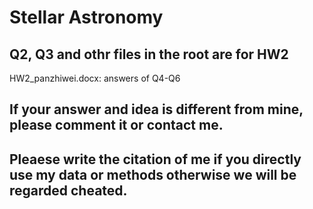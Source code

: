 # Stellar Astronomy

## Q2, Q3 and othr files in the root are for HW2
HW2_panzhiwei.docx: answers of Q4-Q6  
## If your answer and idea is different from mine, please comment it or contact me.  
## Pleaese write the citation of me if you directly use my data or methods otherwise we will be regarded cheated.




